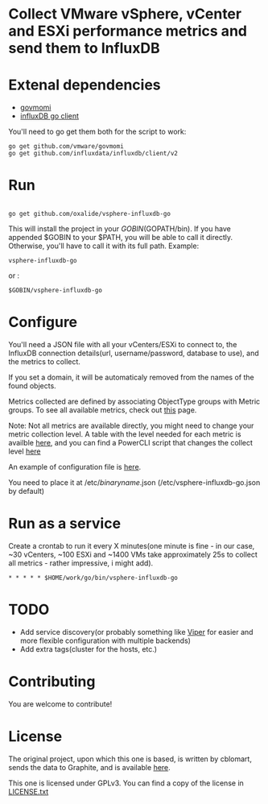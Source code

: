 # Collect VMware vSphere, vCenter and ESXi performance metrics and send them to InfluxDB

# Extenal dependencies

* [govmomi](https://github.com/vmware/govmomi)
* [influxDB go client](https://github.com/influxdata/influxdb/tree/master/client/v2)

You'll need to go get them both for the script to work:
```
go get github.com/vmware/govmomi
go get github.com/influxdata/influxdb/client/v2

```

# Run


```

go get github.com/oxalide/vsphere-influxdb-go

```
This will install the project in your $GOBIN($GOPATH/bin). If you have appended $GOBIN to your $PATH, you will be able to call it directly. Otherwise, you'll have to call it with its full path. 
Example:
```
vsphere-influxdb-go 
```
or :
```
$GOBIN/vsphere-influxdb-go
```


# Configure

You'll need a JSON file with all your vCenters/ESXi to connect to, the InfluxDB connection details(url, username/password, database to use), and the metrics to collect.

If you set a domain, it will be automaticaly removed from the names of the found objects.

Metrics collected are defined by associating ObjectType groups with Metric groups.
To see all available metrics, check out [this](http://www.virten.net/2015/05/vsphere-6-0-performance-counter-description/) page. 

Note: Not all metrics are available directly, you might need to change your metric collection level. 
A table with the level needed for each metric is availble [here](http://www.virten.net/2015/05/which-performance-counters-are-available-in-each-statistic-level/), and you can find a PowerCLI script that changes the collect level [here](http://www.valcolabs.com/2012/02/06/modify-historical-statistics-level-using-powercli/)

An example of configuration file is [here](./vsphere-influxdb-go.json).

You need to place it at /etc/*binaryname*.json (/etc/vsphere-influxdb-go.json by default)


# Run as a service

Create a crontab to run it every X minutes(one minute is fine - in our case, ~30 vCenters, ~100 ESXi and ~1400 VMs take approximately 25s to collect all metrics - rather impressive, i might add).
```
* * * * * $HOME/work/go/bin/vsphere-influxdb-go
```


# TODO
* Add service discovery(or probably something like [Viper](https://github.com/spf13/viper) for easier and more flexible configuration with multiple backends)
* Add extra tags(cluster for the hosts, etc.)

# Contributing
You are welcome to contribute!

# License 

The original project, upon which this one is based, is written by cblomart, sends the data to Graphite, and is available [here](https://github.com/cblomart/vsphere-graphite). 

This one is licensed under GPLv3. You can find a copy of the license in [LICENSE.txt](./LICENSE.txt)


